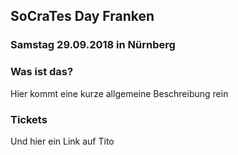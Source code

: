 ## SoCraTes Day Franken

### Samstag 29.09.2018 in Nürnberg

### Was ist das?

Hier kommt eine kurze allgemeine Beschreibung rein

### Tickets

Und hier ein Link auf Tito
